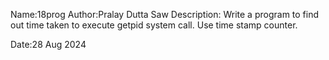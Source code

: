 Name:18prog
Author:Pralay Dutta Saw
Description:
Write a program to find out time taken to execute getpid system call. Use time stamp counter.

Date:28 Aug 2024
